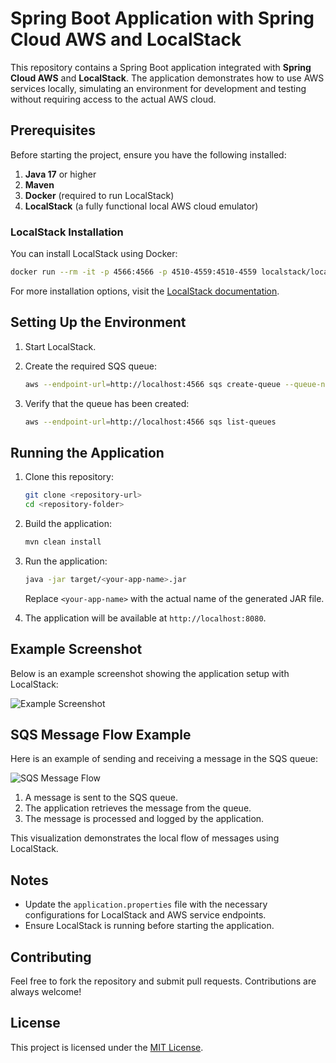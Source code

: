 # Spring Boot Application with Spring Cloud AWS and LocalStack

This repository contains a Spring Boot application integrated with **Spring Cloud AWS** and **LocalStack**. The application demonstrates how to use AWS services locally, simulating an environment for development and testing without requiring access to the actual AWS cloud.

## Prerequisites

Before starting the project, ensure you have the following installed:

1. **Java 17** or higher
2. **Maven**
3. **Docker** (required to run LocalStack)
4. **LocalStack** (a fully functional local AWS cloud emulator)

### LocalStack Installation

You can install LocalStack using Docker:

```bash
docker run --rm -it -p 4566:4566 -p 4510-4559:4510-4559 localstack/localstack
```

For more installation options, visit the [LocalStack documentation](https://docs.localstack.cloud/).

## Setting Up the Environment

1. Start LocalStack.
2. Create the required SQS queue:

   ```bash
   aws --endpoint-url=http://localhost:4566 sqs create-queue --queue-name my-queue
   ```

3. Verify that the queue has been created:

   ```bash
   aws --endpoint-url=http://localhost:4566 sqs list-queues
   ```

## Running the Application

1. Clone this repository:

   ```bash
   git clone <repository-url>
   cd <repository-folder>
   ```

2. Build the application:

   ```bash
   mvn clean install
   ```

3. Run the application:

   ```bash
   java -jar target/<your-app-name>.jar
   ```

   Replace `<your-app-name>` with the actual name of the generated JAR file.

4. The application will be available at `http://localhost:8080`.

## Example Screenshot

Below is an example screenshot showing the application setup with LocalStack:

![Example Screenshot](https://via.placeholder.com/800x400.png?text=Example+LocalStack+Setup)

## SQS Message Flow Example

Here is an example of sending and receiving a message in the SQS queue:

![SQS Message Flow](https://via.placeholder.com/800x400.png?text=SQS+Message+Flow+Example)

1. A message is sent to the SQS queue.
2. The application retrieves the message from the queue.
3. The message is processed and logged by the application.

This visualization demonstrates the local flow of messages using LocalStack.

## Notes

- Update the `application.properties` file with the necessary configurations for LocalStack and AWS service endpoints.
- Ensure LocalStack is running before starting the application.

## Contributing

Feel free to fork the repository and submit pull requests. Contributions are always welcome!

## License

This project is licensed under the [MIT License](LICENSE).
